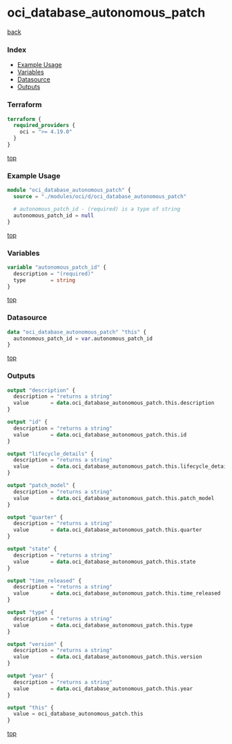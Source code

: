 # oci_database_autonomous_patch

[back](../oci.md)

### Index

- [Example Usage](#example-usage)
- [Variables](#variables)
- [Datasource](#datasource)
- [Outputs](#outputs)

### Terraform

```terraform
terraform {
  required_providers {
    oci = ">= 4.19.0"
  }
}
```

[top](#index)

### Example Usage

```terraform
module "oci_database_autonomous_patch" {
  source = "./modules/oci/d/oci_database_autonomous_patch"

  # autonomous_patch_id - (required) is a type of string
  autonomous_patch_id = null
}
```

[top](#index)

### Variables

```terraform
variable "autonomous_patch_id" {
  description = "(required)"
  type        = string
}
```

[top](#index)

### Datasource

```terraform
data "oci_database_autonomous_patch" "this" {
  autonomous_patch_id = var.autonomous_patch_id
}
```

[top](#index)

### Outputs

```terraform
output "description" {
  description = "returns a string"
  value       = data.oci_database_autonomous_patch.this.description
}

output "id" {
  description = "returns a string"
  value       = data.oci_database_autonomous_patch.this.id
}

output "lifecycle_details" {
  description = "returns a string"
  value       = data.oci_database_autonomous_patch.this.lifecycle_details
}

output "patch_model" {
  description = "returns a string"
  value       = data.oci_database_autonomous_patch.this.patch_model
}

output "quarter" {
  description = "returns a string"
  value       = data.oci_database_autonomous_patch.this.quarter
}

output "state" {
  description = "returns a string"
  value       = data.oci_database_autonomous_patch.this.state
}

output "time_released" {
  description = "returns a string"
  value       = data.oci_database_autonomous_patch.this.time_released
}

output "type" {
  description = "returns a string"
  value       = data.oci_database_autonomous_patch.this.type
}

output "version" {
  description = "returns a string"
  value       = data.oci_database_autonomous_patch.this.version
}

output "year" {
  description = "returns a string"
  value       = data.oci_database_autonomous_patch.this.year
}

output "this" {
  value = oci_database_autonomous_patch.this
}
```

[top](#index)